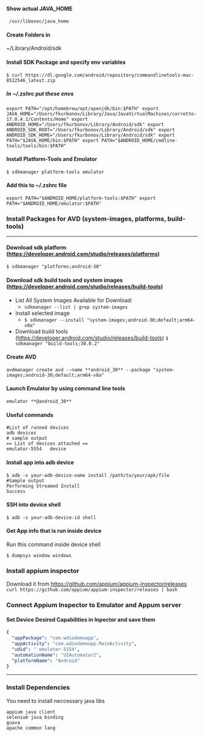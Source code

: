 
#### Show actual JAVA_HOME 
` /usr/libexec/java_home`

#### Create Folders in 
~/Library/Android/sdk

#### Install SDK Package and specify env variables

`$ curl https://dl.google.com/android/repository/commandlinetools-mac-8512546_latest.zip`  

##### In ~/.zshrc put these envs

`export PATH="/opt/homebrew/opt/openjdk/bin:$PATH"
export JAVA_HOME="/Users/fkurbonov/Library/Java/JavaVirtualMachines/corretto-17.0.4.1/Contents/Home"
export ANDROID_HOME="/Users/fkurbonov/Library/Android/sdk"
export ANDROID_SDK_ROOT="/Users/fkurbonov/Library/Android/sdk"
export ANDROID_SDK_HOME="/Users/fkurbonov/Library/Android/sdk"
export PATH="$JAVA_HOME/bin:$PATH"
export PATH="$ANDROID_HOME/cmdline-tools/tools/bin:$PATH"`

#### Install Platform-Tools and Emulator
`$ sdkmanager platform-tools emulator`
#### Add this to ~/.zshrc file
`export PATH="$ANDROID_HOME/platform-tools:$PATH"
export PATH="$ANDROID_HOME/emulator:$PATH"`

### Install Packages for AVD (system-images, platforms, build-tools)
___
#### Download sdk platform (https://developer.android.com/studio/releases/platforms)

`$ sdkmanager "platforms;android-30"`

#### Download sdk build tools and system images (https://developer.android.com/studio/releases/build-tools)
- List All System Images Available for Download:
    - `sdkmanager --list | grep system-images`
- Install selected image
  - `$ sdkmanager --install "system-images;android-30;default;arm64-v8a"`
- Download build tools  (https://developer.android.com/studio/releases/build-tools)
`$ sdkmanager "build-tools;30.0.2"`

#### Create AVD
`avdmanager create avd --name **android_30** --package "system-images;android-30;default;arm64-v8a"`

#### Launch Emulator by using command line tools
`emulator **@android_30**`

#### Useful commands

```shell
#List of runned devices
adb devices
# sample output
== List of devices attached ==
emulator-5554   device

```
#### Install app into adb device
```shell
$ adb -s your-adb-device-name install /path/to/your/apk/file
#Sample output
Performing Streamed Install
Success
```

#### SSH into device shell
```shell
$ adb -s your-adb-device-id shell
```
#### Get App info that is run inside device
Run this command inside device shell
```shell
$ dumpsys window windows
```

### Install appium inspector

Download it from https://github.com/appium/appium-inspector/releases
`curl https://github.com/appium/appium-inspector/releases | bash `

### Connect Appium Inspector to Emulator and  Appum server

#### Set Device Desired Capabilities in Inpector and save them
```yaml
{
  "appPackage": "com.wdiodemoapp",
  "appActivity": "com.wdiodemoapp.MainActivity",
  "udid": " emulator-5554",
  "automationName": "UIAutomator2",
  "platformName": "Android"
}
```

----
### Install Dependencies
You need to install neccessary java libs
```yamlÎ
appium java client
selenium java binding
guava
apache common lang
```








